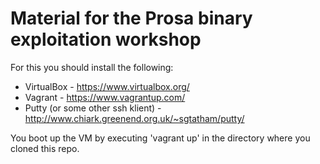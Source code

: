 # Material for the Prosa binary exploitation workshop

For this you should install the following:

* VirtualBox - https://www.virtualbox.org/
* Vagrant - https://www.vagrantup.com/
* Putty (or some other ssh klient) - http://www.chiark.greenend.org.uk/~sgtatham/putty/

You boot up the VM by executing 'vagrant up' in the directory where you cloned this repo.
